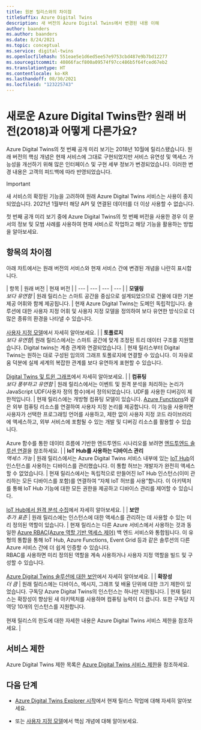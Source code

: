 ```yaml
---
title: 원본 릴리스와의 차이점
titleSuffix: Azure Digital Twins
description: 새 버전의 Azure Digital Twins에서 변경된 내용 이해
author: baanders
ms.author: baanders
ms.date: 8/24/2021
ms.topic: conceptual
ms.service: digital-twins
ms.openlocfilehash: 551eae5e1d6ed5ee57e9753cbd487e9b7bd12277
ms.sourcegitcommit: 40866facf800a09574f97cc486b5f64fced67eb2
ms.translationtype: HT
ms.contentlocale: ko-KR
ms.lasthandoff: 08/30/2021
ms.locfileid: "123225743"
---
```

# <a name="what-is-the-new-azure-digital-twins-how-is-it-different-from-the-original-version-2018"></a>새로운 Azure Digital Twins란? 원래 버전(2018)과 어떻게 다른가요?

Azure Digital Twins의 첫 번째 공개 미리 보기는 2018년 10월에 릴리스됐습니다. 원래 버전의 핵심 개념은 현재 서비스에 그대로 구현되었지만 서비스 유연성 및 액세스 가능성을 개선하기 위해 많은 인터페이스 및 구현 세부 정보가 변경되었습니다. 이러한 변경 내용은 고객의 피드백에 따라 반영되었습니다.

> [!IMPORTANT]
> 새 서비스의 확장된 기능을 고려하여 원래 Azure Digital Twins 서비스는 사용이 중지되었습니다. 2021년 1월부터 해당 API 및 연결된 데이터를 더 이상 사용할 수 없습니다.

첫 번째 공개 미리 보기 중에 Azure Digital Twins의 첫 번째 버전을 사용한 경우 이 문서의 정보 및 모범 사례를 사용하여 현재 서비스로 작업하고 해당 기능을 활용하는 방법을 알아보세요.

## <a name="differences-by-topic"></a>항목의 차이점

아래 차트에서는 원래 버전의 서비스와 현재 서비스 간에 변경된 개념을 나란히 표시합니다.

| 항목 | 원래 버전 | 현재 버전 |
| --- | --- | --- | --- |
| **모델링**<br>*보다 유연함* | 원래 릴리스는 스마트 공간을 중심으로 설계되었으므로 건물에 대한 기본 제공 어휘와 함께 제공됩니다. | 현재 Azure Digital Twins는 도메인 독립적입니다. 솔루션에 대한 사용자 지정 어휘 및 사용자 지정 모델을 정의하여 보다 유연한 방식으로 더 많은 종류의 환경을 나타낼 수 있습니다.<br><br>[사용자 지정 모델](concepts-models.md)에서 자세히 알아보세요. |
| **토폴로지**<br>*보다 유연함*| 원래 릴리스에서는 스마트 공간에 맞게 조정된 트리 데이터 구조를 지원했습니다. Digital twins는 계층 관계와 연결되었습니다. | 현재 릴리스부터 Digital Twins는 원하는 대로 구성된 임의의 그래프 토폴로지에 연결할 수 있습니다. 이 자유로움 덕분에 실제 세계의 복잡한 관계를 보다 유연하게 표현할 수 있습니다.<br><br>[Digital Twins 및 트윈 그래프](concepts-twins-graph.md)에서 자세히 알아보세요. |
| **컴퓨팅**<br>*보다 풍부하고 유연함* | 원래 릴리스에서는 이벤트 및 원격 분석을 처리하는 논리가 JavaScript UDF(사용자 정의 함수)에서 정의되었습니다. UDF를 사용한 디버깅이 제한적입니다. | 현재 릴리스에는 개방형 컴퓨팅 모델이 있습니다. [Azure Functions](../azure-functions/functions-overview.md)와 같은 외부 컴퓨팅 리소스를 연결하여 사용자 지정 논리를 제공합니다. 이 기능을 사용하면 사용자가 선택한 프로그래밍 언어를 사용하고, 제한 없이 사용자 지정 코드 라이브러리에 액세스하고, 외부 서비스에 포함될 수 있는 개발 및 디버깅 리소스를 활용할 수 있습니다.<br><br>Azure 함수를 통한 데이터 흐름에 기반한 엔드투엔드 시나리오를 보려면 [엔드투엔드 솔루션 연결](tutorial-end-to-end.md)을 참조하세요. |
| **IoT Hub를 사용하는 디바이스 관리**<br>*액세스 가능* | 원래 릴리스에서는 Azure Digital Twins 서비스 내부에 있는 [IoT Hub](../iot-hub/about-iot-hub.md)의 인스턴스를 사용하는 디바이스를 관리했습니다. 이 통합 허브는 개발자가 완전히 액세스할 수 없었습니다. | 현재 릴리스에서는 독립적으로 만들어진 IoT Hub 인스턴스(이미 관리하는 모든 디바이스를 포함)를 연결하여 “자체 IoT 허브를 사용”합니다. 이 아키텍처를 통해 IoT Hub 기능에 대한 모든 권한을 제공하고 디바이스 관리를 제어할 수 있습니다.<br><br>[IoT Hub에서 원격 분석 수집](how-to-ingest-iot-hub-data.md)에서 자세히 알아보세요. |
| **보안**<br>*추가 표준* | 원래 릴리스에는 인스턴스에 대한 액세스를 관리하는 데 사용할 수 있는 미리 정의된 역할이 있습니다. | 현재 릴리스는 다른 Azure 서비스에서 사용하는 것과 동일한 [Azure RBAC(Azure 역할 기반 액세스 제어)](../role-based-access-control/overview.md) 백 엔드 서비스와 통합됩니다. 이 유형의 통합을 통해 IoT Hub, Azure Functions, Event Grid 등과 같은 솔루션의 다른 Azure 서비스 간에 더 쉽게 인증할 수 있습니다.<br>RBAC를 사용하면 미리 정의된 역할을 계속 사용하거나 사용자 지정 역할을 빌드 및 구성할 수 있습니다.<br><br>[Azure Digital Twins 솔루션에 대한 보안](concepts-security.md)에서 자세히 알아보세요. |
| **확장성**<br>*더 큼* | 원래 릴리스에는 디바이스, 메시지, 그래프 및 배율 단위에 대한 크기 제한이 있었습니다. 구독당 Azure Digital Twins의 인스턴스는 하나만 지원됩니다.  | 현재 릴리스는 확장성이 향상된 새 아키텍처를 사용하며 컴퓨팅 능력이 더 큽니다. 또한 구독당 지역당 10개의 인스턴스를 지원합니다.<br><br>현재 릴리스의 한도에 대한 자세한 내용은 Azure Digital Twins 서비스 제한을 참조하세요. |

## <a name="service-limits"></a>서비스 제한

Azure Digital Twins 제한 목록은 [Azure Digital Twins 서비스 제한](reference-service-limits.md)을 참조하세요.

## <a name="next-steps"></a>다음 단계

* [Azure Digital Twins Explorer 시작](quickstart-azure-digital-twins-explorer.md)에서 현재 릴리스 작업에 대해 자세히 알아보세요.

* 또는 [사용자 지정 모델](concepts-models.md)에서 핵심 개념에 대해 알아보세요.
